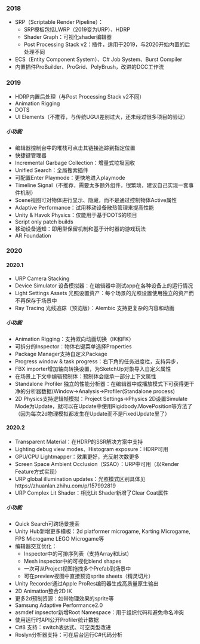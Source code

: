 ### 2018

-   SRP（Scriptable Render Pipeline）：
    -   SRP模板包括LWRP（2019变为URP）、HDRP
    -   Shader Graph：可视化shader编辑器
    -   Post Processing Stack v2：插件，适用于2019，与2020开始内置的后处理不同
-   ECS（Entity Component System）、C# Job System、Burst Compiler
-   内置插件ProBuilder、ProGrid、PolyBrush，改进的DCC工作流

### 2019

-   HDRP内置后处理（与Post Processing Stack v2不同）
-   Animation Rigging
-   DOTS
-   UI Elements（不推荐，与传统UGUI差别过大，还未经过很多项目的验证）

##### 小功能

-   编辑器控制台中的堆栈可点击其链接追踪到指定位置
-   快捷键管理器
-   Incremental Garbage Collection：增量式垃圾回收
-   Unified Search：全局搜索插件
-   可配置Enter Playmode：更快地进入playmode
-   Timeline Signal（不推荐，需要太多额外组件，很繁琐，建议自己实现一套事件机制）
-   Scene视图可对物体进行显示、隐藏，而不是通过控制物体Active属性
-   Adaptive Performance：试用移动设备散热管理来提高性能
-   Unity & Havok Physics：仅能用于基于DOTS的项目
-   Script only patch builds
-   移动设备通知：即用型保留机制和基于计时器的游戏玩法
-   AR Foundation

### 2020

#### 2020.1

-   URP Camera Stacking
-   Device Simulator 设备模拟器：在编辑器中测试app在各种设备上的运行情况
-   Light Settings Assets 光照设置资产：每个场景的光照设置使用独立的资产而不再保存于场景中
-   Ray Tracing 光线追踪（预览版）：Alembic 支持更复杂的内容和动画

##### 小功能

-   Animation Rigging：支持双向动画切换（IK和FK）
-   可拆分的Inspector：物体右键菜单选择Properties
-   Package Manager支持自定义Package
-   Progress window & task progress：右下角的任务进度栏，支持异步，
-   FBX importer增加轴向转换设置，为SketchUp对象导入自定义属性
-   在场景上下文中编辑预制体：预制体会继承一部分上下文属性
-   Standalone Profiler 独立的性能分析器：在编辑器中或播放模式下可获得更干净的分析器数据(Window->Analysis->Profiler(Standalone process)
-   2D Physics支持逻辑帧模拟：Project Settings->Physics 2D设置Simulate Mode为Update，就可以在Update中使用Rigidbody.MovePosition等方法了（因为每次2d物理模拟都发生在Update而不是FixedUpdate里了）

#### 2020.2

-   Transparent Material：在HDRP的SSR解决方案中支持
-   Lighting debug view modes、Histogram exposure：HDRP可用
-   GPU/CPU Lightmapper：效果更好，光反射次数更多
-   Screen Space Ambient Occlusion（SSAO）：URP中可用（以Render Feature方式实现）
-   URP global illumination updates：光照模式区别具体见https://zhuanlan.zhihu.com/p/157992819
-   URP Complex Lit Shader：相比Lit Shader新增了Clear Coat属性

##### 小功能

-   Quick Search可跨场景搜索
-   Unity Hub新增更多模板：2d platformer microgame, Karting Microgame, FPS Microgame LEGO Microgame等
-   编辑器交互优化：
    -   Inspector中的可排序列表（支持Array和List）
    -   Mesh inspector中的可视化blend shapes
    -   一次可从Project视图拖拽多个Prefab到场景中
    -   可在preview视图中直接预览sprite sheets（精灵切片）
-   Unity Recorder通过Apple ProRes编码器生成高质量原生输出
-   2D Animation整合2D IK
-   更多2d预制资源：如带物理效果的sprite等
-   Samsung Adaptive Performance2.0
-   asmdef inpsector新增Root Namespace：用于组织代码和避免命名冲突
-   使用运行时API公开Profiler统计数据
-   C#8 支持：switch表达式、可空类型改进
-   Roslyn分析器支持：可在后台运行C#代码分析